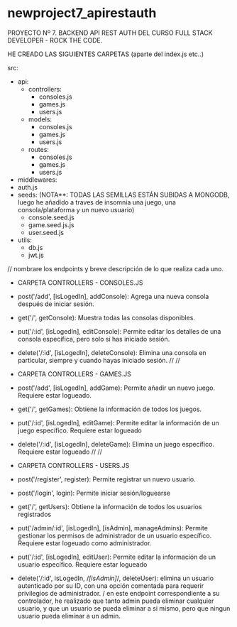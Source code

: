 # newproject7_apirestauth

PROYECTO Nº 7. BACKEND API REST AUTH DEL CURSO FULL STACK DEVELOPER - ROCK THE CODE.

HE CREADO LAS SIGUIENTES CARPETAS (aparte del index.js etc..)

src: 
- api:
  - controllers:
    - consoles.js
    - games.js
    - users.js
  - models:
    - consoles.js
    - games.js
    - users.js
  - routes:
    - consoles.js
    - games.js
    - users.js
 - middlewares:
  - auth.js
 - seeds: (NOTA**: TODAS LAS SEMILLAS ESTÁN SUBIDAS A MONGODB, luego he añadido a traves de insomnia una juego, una consola/plataforma y un nuevo usuario)
    - console.seed.js 
    - game.seed.js.js
    - user.seed.js
 - utils:
    - db.js
    - jwt.js

//
nombrare los endpoints y breve descripción de lo que realiza cada uno.

- CARPETA CONTROLLERS - CONSOLES.JS

- post('/add', [isLogedIn], addConsole): Agrega una nueva consola después de iniciar sesión.
- get('/', getConsole): Muestra todas las consolas disponibles.
- put('/:id', [isLogedIn], editConsole): Permite editar los detalles de una consola específica, pero solo si has iniciado sesión.
- delete('/:id', [isLogedIn], deleteConsole): Elimina una consola en particular, siempre y cuando hayas iniciado sesión.
// 
//
- CARPETA CONTROLLERS - GAMES.JS

- post('/add', [isLogedIn], addGame): Permite añadir un nuevo juego. Requiere estar logueado.
- get('/', getGames): Obtiene la información de todos los juegos.
- put('/:id', [isLogedIn], editGame): Permite editar la información de un juego específico. Requiere estar logueado
- delete('/:id', [isLogedIn], deleteGame): Elimina un juego específico. Requiere estar logueado
//
//
- CARPETA CONTROLLERS - USERS.JS

- post('/register', register): Permite registrar un nuevo usuario.
- post('/login', login): Permite iniciar sesión/loguearse
- get('/', getUsers): Obtiene la información de todos los usuarios registrados
- put('/admin/:id', [isLogedIn], [isAdmin], manageAdmins): Permite gestionar los permisos de administrador de un usuario específico. Requiere estar logeuado como administrador.
- put('/:id', [isLogedIn], editUser): Permite editar la información de un usuario específico. Requiere estar logueado
- delete('/:id', isLogedIn, /*[isAdmin]*/, deleteUser): elimina un usuario autenticado por su ID, con una opción comentada para requerir privilegios de administrador. / en este endpoint correspondiente a su controlador, he realizado que tanto admin pueda eliminar cualquier usuario, y que un usuario se pueda eliminar a si mismo, pero que ningun usuario pueda eliminar a un admin. 
